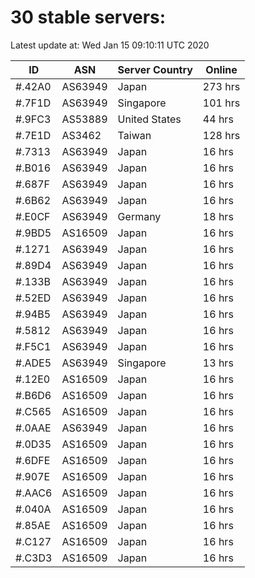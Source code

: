 # 30 stable servers:

Latest update at: Wed Jan 15 09:10:11 UTC 2020

| ID | ASN | Server Country | Online |
| -- | --- | -------------- | ------ |
| #.42A0 | AS63949 | Japan | 273 hrs |
| #.7F1D | AS63949 | Singapore | 101 hrs |
| #.9FC3 | AS53889 | United States | 44 hrs |
| #.7E1D | AS3462 | Taiwan | 128 hrs |
| #.7313 | AS63949 | Japan | 16 hrs |
| #.B016 | AS63949 | Japan | 16 hrs |
| #.687F | AS63949 | Japan | 16 hrs |
| #.6B62 | AS63949 | Japan | 16 hrs |
| #.E0CF | AS63949 | Germany | 18 hrs |
| #.9BD5 | AS16509 | Japan | 16 hrs |
| #.1271 | AS63949 | Japan | 16 hrs |
| #.89D4 | AS63949 | Japan | 16 hrs |
| #.133B | AS63949 | Japan | 16 hrs |
| #.52ED | AS63949 | Japan | 16 hrs |
| #.94B5 | AS63949 | Japan | 16 hrs |
| #.5812 | AS63949 | Japan | 16 hrs |
| #.F5C1 | AS63949 | Japan | 16 hrs |
| #.ADE5 | AS63949 | Singapore | 13 hrs |
| #.12E0 | AS16509 | Japan | 16 hrs |
| #.B6D6 | AS16509 | Japan | 16 hrs |
| #.C565 | AS16509 | Japan | 16 hrs |
| #.0AAE | AS63949 | Japan | 16 hrs |
| #.0D35 | AS16509 | Japan | 16 hrs |
| #.6DFE | AS16509 | Japan | 16 hrs |
| #.907E | AS16509 | Japan | 16 hrs |
| #.AAC6 | AS16509 | Japan | 16 hrs |
| #.040A | AS16509 | Japan | 16 hrs |
| #.85AE | AS16509 | Japan | 16 hrs |
| #.C127 | AS16509 | Japan | 16 hrs |
| #.C3D3 | AS16509 | Japan | 16 hrs |

